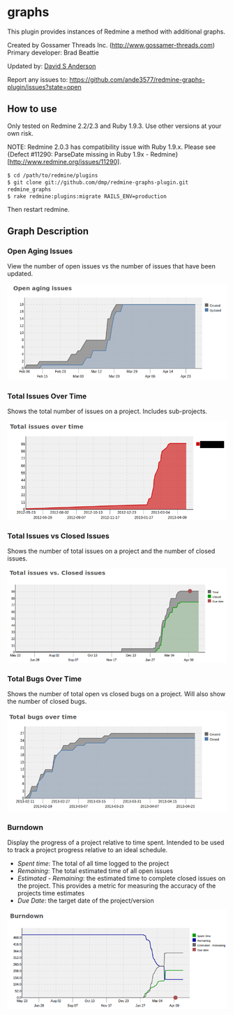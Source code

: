 # graphs

This plugin provides instances of Redmine a method with additional graphs.

Created by Gossamer Threads Inc. (http://www.gossamer-threads.com)
Primary developer: Brad Beattie

Updated by: [David S Anderson](https://github.com/ande3577)

Report any issues to: https://github.com/ande3577/redmine-graphs-plugin/issues?state=open

## How to use

Only tested on Redmine 2.2/2.3 and Ruby 1.9.3.  Use other versions at your own risk.

NOTE: Redmine 2.0.3 has compatibility issue with Ruby 1.9.x. Please see {Defect #11290: ParseDate missing in Ruby 1.9x - Redmine}[http://www.redmine.org/issues/11290].

    $ cd /path/to/redmine/plugins
    $ git clone git://github.com/dmp/redmine-graphs-plugin.git redmine_graphs
    $ rake redmine:plugins:migrate RAILS_ENV=production 

Then restart redmine.

## Graph Description

### Open Aging Issues

View the number of open issues vs the number of issues that have been updated.

![open_aging_issues](/img/open_aging_issues.png "Open Aging Issues")

### Total Issues Over Time

Shows the total number of issues on a project.  Includes sub-projects.

![total_issues_over_time](/img/total_issues_over_time.png "Total Issues Over Time")

### Total Issues vs Closed Issues

Shows the number of total issues on a project and the number of closed issues.

![total_issues_vs_closed_issues](/img/total_issues_vs_closed_issues.png "Total Issues vs. Closed Issues")

### Total Bugs Over Time

Shows the number of total open vs closed bugs on a project.  Will also show the number of closed bugs.

![total_bugs_over_time](/img/total_bugs_over_time.png "Total Bugs Over Time")

### Burndown

Display the progress of a project relative to time spent.  Intended to be used to track a project progress 
relative to an ideal schedule.

* _Spent time_: The total of all time logged to the project
* _Remaining_: The total estimated time of all open issues
* _Estimated - Remaining_: the estimated time to complete closed issues on the project.  This provides a metric
for measuring the accuracy of the projects time estimates
* _Due Date_: the target date of the project/version

![burndown](/img/burndown.png "Burndown")
